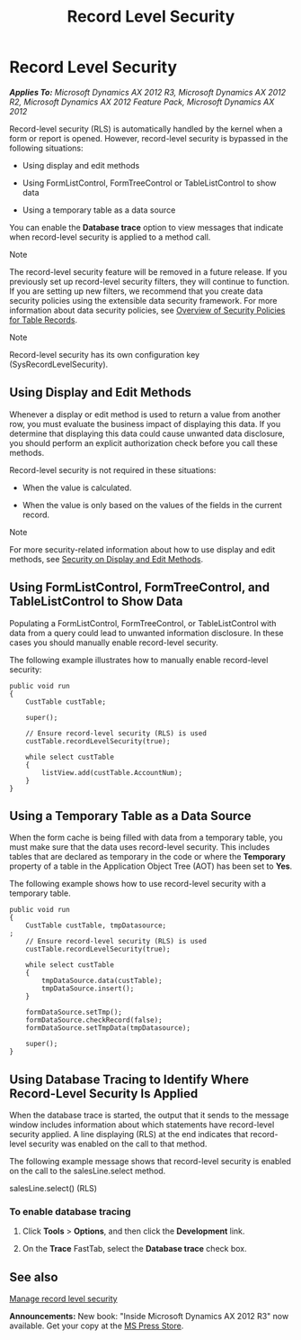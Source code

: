 ﻿---
title: Record Level Security
TOCTitle: Record Level Security
ms:assetid: e1af2783-0a55-433e-9e12-337fa08a206e
ms:mtpsurl: https://msdn.microsoft.com/en-us/library/Aa879172(v=AX.60)
ms:contentKeyID: 35253093
ms.date: 05/18/2015
mtps_version: v=AX.60
---

# Record Level Security 


_**Applies To:** Microsoft Dynamics AX 2012 R3, Microsoft Dynamics AX 2012 R2, Microsoft Dynamics AX 2012 Feature Pack, Microsoft Dynamics AX 2012_

Record-level security (RLS) is automatically handled by the kernel when a form or report is opened. However, record-level security is bypassed in the following situations:

  - Using display and edit methods

  - Using FormListControl, FormTreeControl or TableListControl to show data

  - Using a temporary table as a data source

You can enable the **Database trace** option to view messages that indicate when record-level security is applied to a method call.


> [!NOTE]
> <P>The record-level security feature will be removed in a future release. If you previously set up record-level security filters, they will continue to function. If you are setting up new filters, we recommend that you create data security policies using the extensible data security framework. For more information about data security policies, see <A href="overview-of-security-policies-for-table-records.md">Overview of Security Policies for Table Records</A>.</P>




> [!NOTE]
> <P>Record-level security has its own configuration key (SysRecordLevelSecurity).</P>



## Using Display and Edit Methods

Whenever a display or edit method is used to return a value from another row, you must evaluate the business impact of displaying this data. If you determine that displaying this data could cause unwanted data disclosure, you should perform an explicit authorization check before you call these methods.

Record-level security is not required in these situations:

  - When the value is calculated.

  - When the value is only based on the values of the fields in the current record.


> [!NOTE]
> <P>For more security-related information about how to use display and edit methods, see <A href="security-on-display-and-edit-methods.md">Security on Display and Edit Methods</A>.</P>



## Using FormListControl, FormTreeControl, and TableListControl to Show Data

Populating a FormListControl, FormTreeControl, or TableListControl with data from a query could lead to unwanted information disclosure. In these cases you should manually enable record-level security.

The following example illustrates how to manually enable record-level security:

    public void run
    {
        CustTable custTable;
    
        super();
    
        // Ensure record-level security (RLS) is used
        custTable.recordLevelSecurity(true);
    
        while select custTable
        {
            listView.add(custTable.AccountNum);
        }
    }

## Using a Temporary Table as a Data Source

When the form cache is being filled with data from a temporary table, you must make sure that the data uses record-level security. This includes tables that are declared as temporary in the code or where the **Temporary** property of a table in the Application Object Tree (AOT) has been set to **Yes**.

The following example shows how to use record-level security with a temporary table.

    public void run
    {
        CustTable custTable, tmpDatasource;
    ;
        // Ensure record-level security (RLS) is used
        custTable.recordLevelSecurity(true);
    
        while select custTable
        {
            tmpDataSource.data(custTable);
            tmpDataSource.insert();
        }
    
        formDataSource.setTmp();
        formDataSource.checkRecord(false);
        formDataSource.setTmpData(tmpDatasource);
    
        super();
    }

## Using Database Tracing to Identify Where Record-Level Security Is Applied

When the database trace is started, the output that it sends to the message window includes information about which statements have record-level security applied. A line displaying (RLS) at the end indicates that record-level security was enabled on the call to that method.

The following example message shows that record-level security is enabled on the call to the salesLine.select method.

salesLine.select() (RLS)

### To enable database tracing

1.  Click **Tools** \> **Options**, and then click the **Development** link.

2.  On the **Trace** FastTab, select the **Database trace** check box.

## See also

[Manage record level security](https://msdn.microsoft.com/en-us/library/aa570084\(v=ax.60\))

  
**Announcements:** New book: "Inside Microsoft Dynamics AX 2012 R3" now available. Get your copy at the [MS Press Store](https://www.microsoftpressstore.com/store/inside-microsoft-dynamics-ax-2012-r3-9780735685109).


